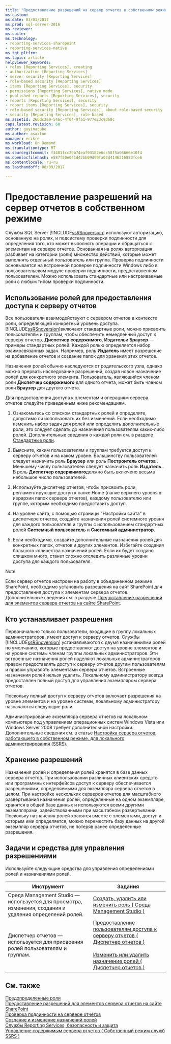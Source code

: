 ```yaml
---
title: "Предоставление разрешений на сервер отчетов в собственном режиме | Документы Microsoft"
ms.custom: 
ms.date: 03/01/2017
ms.prod: sql-server-2016
ms.reviewer: 
ms.suite: 
ms.technology:
- reporting-services-sharepoint
- reporting-services-native
ms.tgt_pltfrm: 
ms.topic: article
helpviewer_keywords:
- roles [Reporting Services], creating
- authorization [Reporting Services]
- server security [Reporting Services]
- role-based security [Reporting Services]
- items [Reporting Services], security
- permissions [Reporting Services], native mode
- published reports [Reporting Services], security
- reports [Reporting Services], security
- report items [Reporting Services], security
- role-based security [Reporting Services], about role-based security
- security [Reporting Services], role-based
ms.assetid: 260dc2e9-546c-4f04-9fa1-977e23c9d68c
caps.latest.revision: 60
author: guyinacube
ms.author: asaxton
manager: erikre
ms.workload: On Demand
ms.translationtype: MT
ms.sourcegitcommit: f3481fcc2bb74eaf93182e6cc58f5a06666e10f4
ms.openlocfilehash: e587f50e041d42bb09d99fa03d4146216883fce6
ms.contentlocale: ru-ru
ms.lasthandoff: 08/09/2017

---
```

# <a name="granting-permissions-on-a-native-mode-report-server"></a>Предоставление разрешений на сервер отчетов в собственном режиме
  Службы SQL Server [!INCLUDE[ssRSnoversion](../../includes/ssrsnoversion-md.md)] используют авторизацию, основанную на ролях, и подсистему проверки подлинности для определения того, кто может выполнять операции и обращаться к элементам на сервере отчетов. Основанная на ролях авторизация разбивает на категории (роли) множество действий, которые может выполнять отдельный пользователь или группа. Проверка подлинности основывается на встроенной проверке подлинности Windows либо в пользовательском модуле проверки подлинности, предоставленном пользователем. Можно использовать стандартные или настраиваемые роли с любым типом проверки подлинности.  
  
## <a name="using-roles-to-grant-report-server-access"></a>Использование ролей для предоставления доступа к серверу отчетов  
 Все пользователи взаимодействуют с сервером отчетов в контексте роли, определяющей конкретный уровень доступа. [!INCLUDE[ssRSnoversion](../../includes/ssrsnoversion-md.md)]включают стандартные роли, можно присвоить пользователям и группам, чтобы обеспечить немедленный доступ к серверу отчетов. **Диспетчер содержимого**, **Издатель**и **Браузер** — примеры стандартных ролей. Каждой ролью определяется набор взаимосвязанных задач. Например, роль **Издатель** имеет разрешение на добавление отчетов и создание папок для хранения этих отчетов.  
  
 Назначения ролей обычно наследуются от родительского узла, однако можно прервать наследование разрешений, создав новое назначение ролей для конкретного элемента. Пользователь, являющийся членом роли **Диспетчер содержимого** для одного отчета, может быть членом роли **Браузер** для другого отчета.  
  
 Для предоставления доступа к элементам и операциям сервера отчетов следуйте приведенным ниже рекомендациям.  
  
1.  Ознакомьтесь со списком стандартных ролей и определите, допустимо ли использовать их без изменений. Если необходимо изменить набор задач для ролей или определить дополнительные роли, это следует сделать до назначения пользователям каких-либо ролей. Дополнительные сведения о каждой роли см. в разделе [Стандартные роли](../../reporting-services/security/role-definitions-predefined-roles.md).  
  
2.  Выясните, каким пользователям и группам требуется доступ к серверу отчетов и на каком уровне. Большинству пользователей следует назначить роль **Браузер** или роль **Построитель отчетов** . Меньшему числу пользователей следует назначить роль **Издатель** . В роль **Диспетчер содержимого**должно быть включено весьма небольшое число пользователей.  
  
3.  Используйте диспетчер отчетов, чтобы присвоить роли, регламентирующие доступ к папке Home (папке верхнего уровня в иерархии папок сервера отчетов), каждому пользователю или группе, которым необходимо предоставить доступ.  
  
4.  На уровне сайта, с помощью страницы "Настройки сайта" в диспетчере отчетов, создайте назначения ролей системного уровня для каждого пользователя и группы с использованием стандартных ролей **Системный пользователь** и **Системный администратор**.  
  
5.  Если необходимо, создайте дополнительные назначения ролей для конкретных папок, отчетов и других элементов. Избегайте создания большого количества назначений ролей. Если их будет создано слишком много, станет сложно отследить различные уровни доступа для каждого пользователя.  
  
> [!NOTE]  
>  Если сервер отчетов настроен на работу в объединенном режиме SharePoint, необходимо установить разрешения на сайт SharePoint для предоставления доступа к элементам сервера отчетов. Дополнительные сведения см. в разделе [Предоставление разрешений для элементов сервера отчетов на сайте SharePoint](../../reporting-services/security/granting-permissions-on-report-server-items-on-a-sharepoint-site.md).  
  
## <a name="who-sets-permissions"></a>Кто устанавливает разрешения  
 Первоначально только пользователи, входящие в группу локальных администраторов, имеют доступ к серверу отчетов. Службы [!INCLUDE[ssRSnoversion](../../includes/ssrsnoversion-md.md)] устанавливаются с двумя назначениями ролей по умолчанию, которые предоставляют доступ на уровне элементов и на уровне системы членам группы локальных администраторов. Эти встроенные назначения ролей наделяют локальных администраторов правом предоставлять доступ к серверу отчетов другим пользователям и правом управлять элементами сервера отчетов. Встроенные назначения ролей нельзя удалить. Локальному администратору всегда предоставлен полный доступ для управления экземпляром сервера отчетов.  
  
 Поскольку полный доступ к серверу отчетов включает разрешения на уровне элементов и на уровне системы, локальному администратору назначаются следующие роли.  
  
 Администрирование экземпляра сервера отчетов на локальном компьютере под управлением операционных систем Windows Vista или Windows Server 2008 требует дополнительной настройки. Дополнительные сведения см. в статье [Настройка сервера отчетов, работающего в собственном режиме, для локального администрирования (SSRS)](../../reporting-services/report-server/configure-a-native-mode-report-server-for-local-administration-ssrs.md).  
  
## <a name="how-permissions-are-stored"></a>Хранение разрешений  
 Назначения ролей и определения ролей хранятся в базе данных сервера отчетов. При использовании различных клиентских средств или программных интерфейсов доступ к серверу обеспечивается разрешениями, определяемыми для экземпляра сервера отчетов в целом. При настройке нескольких серверов отчетов для масштабного развертывания назначения ролей, определенные на одном экземпляре, хранятся в общей базе данных и используются всеми другими экземплярами, задействованными при масштабном развертывании. Поскольку назначения ролей хранятся вместе с элементами, доступ к которым ими определяется, можно переместить базу данных на другой экземпляр сервера отчетов, не потеряв ранее определенные разрешения.  
  
## <a name="tasks-and-tools-for-managing-permissions"></a>Задачи и средства для управления разрешениями  
 Используйте следующие средства для управления определениями ролей и назначениями ролей.  
  
|Инструмент|Задания|  
|----------|-----------|  
|Среда Management Studio — используется для просмотра, изменения, создания и удаления определений ролей.|[Создать, удалить или изменить роль &#40; Среда Management Studio &#41;](../../reporting-services/security/role-definitions-create-delete-or-modify.md)|  
|Диспетчер отчетов — используется для присвоения ролей пользователям и группам.|[Предоставление пользователям доступа к серверу отчетов &#40; Диспетчер отчетов &#41;](../../reporting-services/security/grant-user-access-to-a-report-server-report-manager.md)<br /><br /> [Изменить или удалить назначение ролей &#40; Диспетчер отчетов &#41;](../../reporting-services/security/role-assignments-modify-or-delete.md)|  
  
## <a name="see-also"></a>См. также  
 [Предопределенные роли](../../reporting-services/security/role-definitions-predefined-roles.md)   
 [Предоставление разрешений для элементов сервера отчетов на сайте SharePoint](../../reporting-services/security/granting-permissions-on-report-server-items-on-a-sharepoint-site.md)   
 [Проверка подлинности на сервере отчетов](../../reporting-services/security/authentication-with-the-report-server.md)   
 [Создание и изменение назначений ролей](../../reporting-services/security/create-and-manage-role-assignments.md)   
 [Службы Reporting Services, безопасность и защита](../../reporting-services/security/reporting-services-security-and-protection.md)   
 [Управление содержимым сервера отчетов &#40; Собственный режим служб SSRS &#41;](../../reporting-services/report-server/report-server-content-management-ssrs-native-mode.md)  
  
  

